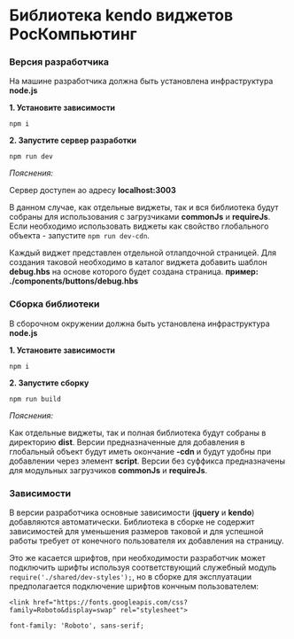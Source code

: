 # Библиотека kendo виджетов РосКомпьютинг

### Версия разработчика

На машине разработчика должна быть установлена инфраструктура **node.js**

**1. Установите зависимости**

`npm i`

**2. Запустите сервер разработки**

`npm run dev`

_Пояснения:_

Сервер доступен ао адресу **localhost:3003** 

В данном случае, как отдельные виджеты, так и вся библиотека будут собраны для использования с загрузчиками **commonJs** и **requireJs**.
Если необходимо использовать виджеты как свойство глобального объекта - запустите `npm run dev-cdn`. 

Каждый виджет представлен отдельной отлапдочной страницей.
Для создания таковой необходимо в каталог виджета добавить шаблон **debug.hbs** на основе которого будет создана страница.
**пример: ./components/buttons/debug.hbs**

### Сборка библиотеки

В сборочном окружении должна быть установлена инфраструктура **node.js**

**1. Установите зависимости**

`npm i`

**2. Запустите сборку**

`npm run build`


_Пояснения:_

Как отдельные виджеты, так и полная библиотека будут собраны в директорию **dist**.
Версии предназначенные для добавления в глобальный объект будут иметь окончание **-cdn** и будут удобны при добавлении через элемент **script**.
Версии без суффикса предназначены для модульных загрузчиков **commonJs** и **requireJs**.

### Зависимости

В версии разработчика основные зависимости (**jquery** и **kendo**) добавляются автоматически.
Библиотека в сборке не содержит зависимостей для уменьшения размеров таковой 
и для успешной работы требует от конечного пользователя их добавления на страницу.

Это же касается шрифтов, при необходимости разработчик может подключить шрифты используя соответствующий служебный модуль
`require('./shared/dev-styles');`, но в сборке для эксплуатации предполагается подключение шрифтов кончным пользователем:


`<link href="https://fonts.googleapis.com/css?family=Roboto&display=swap" rel="stylesheet">`


`font-family: 'Roboto', sans-serif;`









 



